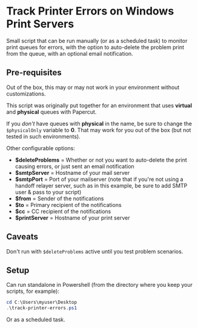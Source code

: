 # Track Printer Errors on Windows Print Servers
Small script that can be run manually (or as a scheduled task) to monitor print queues for errors, with the option to auto-delete the problem print from the queue, with an optional email notification.

## Pre-requisites
Out of the box, this may or may not work in your environment without customizations.

This script was originally put together for an environment that uses **virtual** and **physical** queues with Papercut.

If you *don't* have queues with **physical** in the name, be sure to change the `$physicalOnly` variable to **0**.  That may work for you out of the box (but not tested in such environments).

Other configurable options:
- **$deleteProblems** = Whether or not you want to auto-delete the print causing errors, or just sent an email notification
- **$smtpServer** = Hostname of your mail server
- **$smtpPort** = Port of your mailserver (note that if you're not using a handoff relayer server, such as in this example, be sure to add SMTP user & pass to your script)
- **$from** = Sender of the notifications
- **$to** = Primary recipient of the notifications
- **$cc** = CC recipient of the notifications
- **$printServer** = Hostname of your print server

## Caveats
Don't run with `$deleteProblems` active until you test problem scenarios.

## Setup
Can run standalone in Powershell (from the directory where you keep your scripts, for example):
```powershell
cd C:\Users\myuser\Desktop
.\track-printer-errors.ps1
```

Or as a scheduled task.
